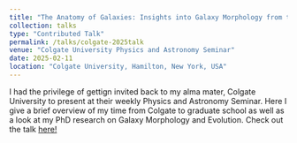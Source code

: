 ```yaml
---
title: "The Anatomy of Galaxies: Insights into Galaxy Morphology from the Virgo Cluster"
collection: talks
type: "Contributed Talk"
permalink: /talks/colgate-2025talk
venue: "Colgate University Physics and Astronomy Seminar"
date: 2025-02-11
location: "Colgate University, Hamilton, New York, USA"
---
```


I had the privilege of gettign invited back to my alma mater, Colgate University to present at their weekly Physics and Astronomy Seminar. Here I give a brief overview of my time from Colgate to graduate school as well as a look at my PhD research on Galaxy Morphology and Evolution. Check out the talk [here!]([https://youtu.be/icGtkiZayEk?si=TkwHbO_VQ4l19ul6&t=4459](https://youtu.be/qYzMMSomAjo))
